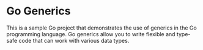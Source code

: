 # Go Generics

This is a sample Go project that demonstrates the use of generics in the Go programming language. Go generics allow you to write flexible and type-safe code that can work with various data types.
